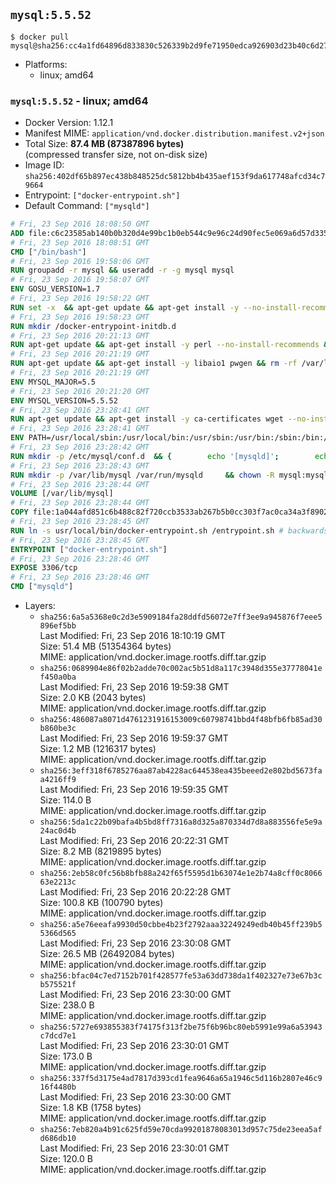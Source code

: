 ## `mysql:5.5.52`

```console
$ docker pull mysql@sha256:cc4a1fd64896d833830c526339b2d9fe71950edca926903d23b40c6d276300e7
```

-	Platforms:
	-	linux; amd64

### `mysql:5.5.52` - linux; amd64

-	Docker Version: 1.12.1
-	Manifest MIME: `application/vnd.docker.distribution.manifest.v2+json`
-	Total Size: **87.4 MB (87387896 bytes)**  
	(compressed transfer size, not on-disk size)
-	Image ID: `sha256:402df65b897ec438b848525dc5812bb4b435aef153f9da617748afcd34c79664`
-	Entrypoint: `["docker-entrypoint.sh"]`
-	Default Command: `["mysqld"]`

```dockerfile
# Fri, 23 Sep 2016 18:08:50 GMT
ADD file:c6c23585ab140b0b320d4e99bc1b0eb544c9e96c24d90fec5e069a6d57d335ca in / 
# Fri, 23 Sep 2016 18:08:51 GMT
CMD ["/bin/bash"]
# Fri, 23 Sep 2016 19:58:06 GMT
RUN groupadd -r mysql && useradd -r -g mysql mysql
# Fri, 23 Sep 2016 19:58:07 GMT
ENV GOSU_VERSION=1.7
# Fri, 23 Sep 2016 19:58:22 GMT
RUN set -x 	&& apt-get update && apt-get install -y --no-install-recommends ca-certificates wget && rm -rf /var/lib/apt/lists/* 	&& wget -O /usr/local/bin/gosu "https://github.com/tianon/gosu/releases/download/$GOSU_VERSION/gosu-$(dpkg --print-architecture)" 	&& wget -O /usr/local/bin/gosu.asc "https://github.com/tianon/gosu/releases/download/$GOSU_VERSION/gosu-$(dpkg --print-architecture).asc" 	&& export GNUPGHOME="$(mktemp -d)" 	&& gpg --keyserver ha.pool.sks-keyservers.net --recv-keys B42F6819007F00F88E364FD4036A9C25BF357DD4 	&& gpg --batch --verify /usr/local/bin/gosu.asc /usr/local/bin/gosu 	&& rm -r "$GNUPGHOME" /usr/local/bin/gosu.asc 	&& chmod +x /usr/local/bin/gosu 	&& gosu nobody true 	&& apt-get purge -y --auto-remove ca-certificates wget
# Fri, 23 Sep 2016 19:58:23 GMT
RUN mkdir /docker-entrypoint-initdb.d
# Fri, 23 Sep 2016 20:21:13 GMT
RUN apt-get update && apt-get install -y perl --no-install-recommends && rm -rf /var/lib/apt/lists/*
# Fri, 23 Sep 2016 20:21:19 GMT
RUN apt-get update && apt-get install -y libaio1 pwgen && rm -rf /var/lib/apt/lists/*
# Fri, 23 Sep 2016 20:21:19 GMT
ENV MYSQL_MAJOR=5.5
# Fri, 23 Sep 2016 20:21:20 GMT
ENV MYSQL_VERSION=5.5.52
# Fri, 23 Sep 2016 23:28:41 GMT
RUN apt-get update && apt-get install -y ca-certificates wget --no-install-recommends && rm -rf /var/lib/apt/lists/* 	&& wget "https://cdn.mysql.com/Downloads/MySQL-$MYSQL_MAJOR/mysql-$MYSQL_VERSION-linux2.6-x86_64.tar.gz" -O mysql.tar.gz 	&& wget "https://cdn.mysql.com/Downloads/MySQL-$MYSQL_MAJOR/mysql-$MYSQL_VERSION-linux2.6-x86_64.tar.gz.asc" -O mysql.tar.gz.asc 	&& apt-get purge -y --auto-remove ca-certificates wget 	&& export GNUPGHOME="$(mktemp -d)" 	&& gpg --keyserver ha.pool.sks-keyservers.net --recv-keys A4A9406876FCBD3C456770C88C718D3B5072E1F5 	&& gpg --batch --verify mysql.tar.gz.asc mysql.tar.gz 	&& rm -r "$GNUPGHOME" mysql.tar.gz.asc 	&& mkdir /usr/local/mysql 	&& tar -xzf mysql.tar.gz -C /usr/local/mysql --strip-components=1 	&& rm mysql.tar.gz 	&& rm -rf /usr/local/mysql/mysql-test /usr/local/mysql/sql-bench 	&& rm -rf /usr/local/mysql/bin/*-debug /usr/local/mysql/bin/*_embedded 	&& find /usr/local/mysql -type f -name "*.a" -delete 	&& apt-get update && apt-get install -y binutils && rm -rf /var/lib/apt/lists/* 	&& { find /usr/local/mysql -type f -executable -exec strip --strip-all '{}' + || true; } 	&& apt-get purge -y --auto-remove binutils
# Fri, 23 Sep 2016 23:28:41 GMT
ENV PATH=/usr/local/sbin:/usr/local/bin:/usr/sbin:/usr/bin:/sbin:/bin:/usr/local/mysql/bin:/usr/local/mysql/scripts
# Fri, 23 Sep 2016 23:28:42 GMT
RUN mkdir -p /etc/mysql/conf.d 	&& { 		echo '[mysqld]'; 		echo 'skip-host-cache'; 		echo 'skip-name-resolve'; 		echo 'datadir = /var/lib/mysql'; 		echo '!includedir /etc/mysql/conf.d/'; 	} > /etc/mysql/my.cnf
# Fri, 23 Sep 2016 23:28:43 GMT
RUN mkdir -p /var/lib/mysql /var/run/mysqld 	&& chown -R mysql:mysql /var/lib/mysql /var/run/mysqld 	&& chmod 777 /var/run/mysqld
# Fri, 23 Sep 2016 23:28:44 GMT
VOLUME [/var/lib/mysql]
# Fri, 23 Sep 2016 23:28:44 GMT
COPY file:1a044afd851c6b488c82f720ccb3533ab267b5b0cc303f7ac0ca34a3f8902ba1 in /usr/local/bin/ 
# Fri, 23 Sep 2016 23:28:45 GMT
RUN ln -s usr/local/bin/docker-entrypoint.sh /entrypoint.sh # backwards compat
# Fri, 23 Sep 2016 23:28:45 GMT
ENTRYPOINT ["docker-entrypoint.sh"]
# Fri, 23 Sep 2016 23:28:46 GMT
EXPOSE 3306/tcp
# Fri, 23 Sep 2016 23:28:46 GMT
CMD ["mysqld"]
```

-	Layers:
	-	`sha256:6a5a5368e0c2d3e5909184fa28ddfd56072e7ff3ee9a945876f7eee5896ef5bb`  
		Last Modified: Fri, 23 Sep 2016 18:10:19 GMT  
		Size: 51.4 MB (51354364 bytes)  
		MIME: application/vnd.docker.image.rootfs.diff.tar.gzip
	-	`sha256:0689904e86f02b2adde70c002ac5b51d8a117c3948d355e37778041ef450a0ba`  
		Last Modified: Fri, 23 Sep 2016 19:59:38 GMT  
		Size: 2.0 KB (2043 bytes)  
		MIME: application/vnd.docker.image.rootfs.diff.tar.gzip
	-	`sha256:486087a8071d4761231916153009c60798741bbd4f48bfb6fb85ad30b860be3c`  
		Last Modified: Fri, 23 Sep 2016 19:59:37 GMT  
		Size: 1.2 MB (1216317 bytes)  
		MIME: application/vnd.docker.image.rootfs.diff.tar.gzip
	-	`sha256:3eff318f6785276aa87ab4228ac644538ea435beeed2e802bd5673faa4216ff9`  
		Last Modified: Fri, 23 Sep 2016 19:59:35 GMT  
		Size: 114.0 B  
		MIME: application/vnd.docker.image.rootfs.diff.tar.gzip
	-	`sha256:5da1c22b09bafa4b5bd8ff7316a8d325a870334d7d8a883556fe5e9a24ac0d4b`  
		Last Modified: Fri, 23 Sep 2016 20:22:31 GMT  
		Size: 8.2 MB (8219895 bytes)  
		MIME: application/vnd.docker.image.rootfs.diff.tar.gzip
	-	`sha256:2eb58c0fc56b8bfb88a242f65f5595d1b63074e1e2b74a8cff0c806663e2213c`  
		Last Modified: Fri, 23 Sep 2016 20:22:28 GMT  
		Size: 100.8 KB (100790 bytes)  
		MIME: application/vnd.docker.image.rootfs.diff.tar.gzip
	-	`sha256:a5e76eeafa9930d50cbbe4b23f2792aaa32249249edb40b45ff239b55366d565`  
		Last Modified: Fri, 23 Sep 2016 23:30:08 GMT  
		Size: 26.5 MB (26492084 bytes)  
		MIME: application/vnd.docker.image.rootfs.diff.tar.gzip
	-	`sha256:bfac04c7ed7152b701f428577fe53a63dd738da1f402327e73e67b3cb575521f`  
		Last Modified: Fri, 23 Sep 2016 23:30:00 GMT  
		Size: 238.0 B  
		MIME: application/vnd.docker.image.rootfs.diff.tar.gzip
	-	`sha256:5727e693855383f74175f313f2be75f6b96bc80eb5991e99a6a53943c7dcd7e1`  
		Last Modified: Fri, 23 Sep 2016 23:30:01 GMT  
		Size: 173.0 B  
		MIME: application/vnd.docker.image.rootfs.diff.tar.gzip
	-	`sha256:337f5d3175e4ad7817d393cd1fea9646a65a1946c5d116b2807e46c916f4480b`  
		Last Modified: Fri, 23 Sep 2016 23:30:00 GMT  
		Size: 1.8 KB (1758 bytes)  
		MIME: application/vnd.docker.image.rootfs.diff.tar.gzip
	-	`sha256:7eb820a4b91c625fd59e70cda99201878083013d957c75de23eea5afd686db10`  
		Last Modified: Fri, 23 Sep 2016 23:30:01 GMT  
		Size: 120.0 B  
		MIME: application/vnd.docker.image.rootfs.diff.tar.gzip
